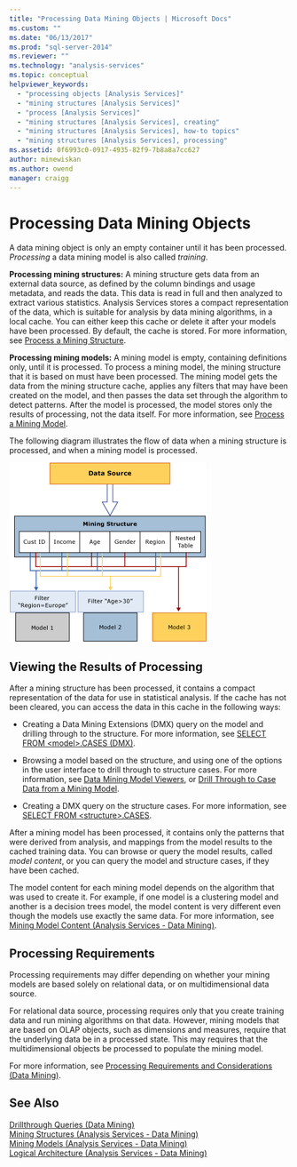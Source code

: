 ```yaml
---
title: "Processing Data Mining Objects | Microsoft Docs"
ms.custom: ""
ms.date: "06/13/2017"
ms.prod: "sql-server-2014"
ms.reviewer: ""
ms.technology: "analysis-services"
ms.topic: conceptual
helpviewer_keywords: 
  - "processing objects [Analysis Services]"
  - "mining structures [Analysis Services]"
  - "process [Analysis Services]"
  - "mining structures [Analysis Services], creating"
  - "mining structures [Analysis Services], how-to topics"
  - "mining structures [Analysis Services], processing"
ms.assetid: 0f6993c0-0917-4935-82f9-7b8a8a7cc627
author: minewiskan
ms.author: owend
manager: craigg
---
```

# Processing Data Mining Objects
  A data mining object is only an empty container until it has been processed. *Processing* a data mining model is also called *training*.  
  
 **Processing mining structures:** A mining structure gets data from an external data source, as defined by the column bindings and usage metadata, and reads the data. This data is read in full and then analyzed to extract various statistics. Analysis Services stores a compact representation of the data, which is suitable for analysis by data mining algorithms, in a local cache. You can either keep this cache or delete it after your models have been processed. By default, the cache is stored. For more information, see [Process a Mining Structure](process-a-mining-structure.md).  
  
 **Processing mining models:** A mining model is empty, containing definitions only, until it is processed. To process a mining model, the mining structure that it is based on must have been processed. The mining model gets the data from the mining structure cache, applies any filters that may have been created on the model, and then passes the data set through the algorithm to detect patterns. After the model is processed, the model stores only the results of processing, not the data itself. For more information, see [Process a Mining Model](process-a-mining-model.md).  
  
 The following diagram illustrates the flow of data when a mining structure is processed, and when a mining model is processed.  
  
 ![Processing of data: source to structure to model](../media/dmcon-modelarch.gif "Processing of data: source to structure to model")  
  
## Viewing the Results of Processing  
 After a mining structure has been processed, it contains a compact representation of the data for use in statistical analysis. If the cache has not been cleared, you can access the data in this cache in the following ways:  
  
-   Creating a Data Mining Extensions (DMX) query on the model and drilling through to the structure. For more information, see [SELECT FROM &#60;model&#62;.CASES &#40;DMX&#41;](/sql/dmx/select-from-model-content-dmx).  
  
-   Browsing a model based on the structure, and using one of the options in the user interface to drill through to structure cases. For more information, see [Data Mining Model Viewers](data-mining-model-viewers.md), or [Drill Through to Case Data from a Mining Model](drill-through-to-case-data-from-a-mining-model.md).  
  
-   Creating a DMX query on the structure cases. For more information, see [SELECT FROM &#60;structure&#62;.CASES](/sql/dmx/select-from-structure-cases).  
  
 After a mining model has been processed, it contains only the patterns that were derived from analysis, and mappings from the model results to the cached training data. You can browse or query the model results, called *model content*, or you can query the model and structure cases, if they have been cached.  
  
 The model content for each mining model depends on the algorithm that was used to create it. For example, if one model is a clustering model and another is a decision trees model, the model content is very different even though the models use exactly the same data. For more information, see [Mining Model Content &#40;Analysis Services - Data Mining&#41;](mining-model-content-analysis-services-data-mining.md).  
  
## Processing Requirements  
 Processing requirements may differ depending on whether your mining models are based solely on relational data, or on multidimensional data source.  
  
 For relational data source, processing requires only that you create training data and run mining algorithms on that data. However, mining models that are based on OLAP objects, such as dimensions and measures, require that the underlying data be in a processed state. This may requires that the multidimensional objects be processed to populate the mining model.  
  
 For more information, see [Processing Requirements and Considerations &#40;Data Mining&#41;](processing-requirements-and-considerations-data-mining.md).  
  
## See Also  
 [Drillthrough Queries &#40;Data Mining&#41;](drillthrough-queries-data-mining.md)   
 [Mining Structures &#40;Analysis Services - Data Mining&#41;](mining-structures-analysis-services-data-mining.md)   
 [Mining Models &#40;Analysis Services - Data Mining&#41;](mining-models-analysis-services-data-mining.md)   
 [Logical Architecture &#40;Analysis Services - Data Mining&#41;](logical-architecture-analysis-services-data-mining.md)  
  
  
